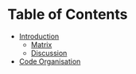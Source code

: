 # Table of Contents #

  * [Introduction](Introduction.md)
    * [Matrix](JavaCodingStandardsMatrix.md)
    * [Discussion](JavaCodingStandardDiscussion.md)
  * [Code Organisation](CodeOrganisation.md)